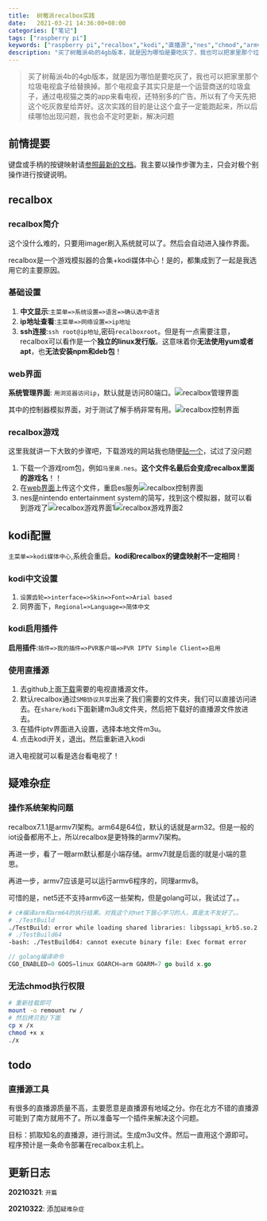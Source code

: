 ```yaml
---
title:  树莓派recalbox实践
date:   2021-03-21 14:36:00+08:00
categories: ["笔记"]
tags: ["raspberry pi"]
keywords: ["raspberry pi","recalbox","kodi","直播源","nes","chmod","armv7l"]
description: "买了树莓派4b的4gb版本，就是因为哪怕是要吃灰了，我也可以把家里那个垃圾电视盒子给替换掉。那个电视盒子其实只是是一个运营商送的垃圾盒子，通过电视猫之类的app来看电视，还特别多的广告。所以有了今天先把这个吃灰救星给弄好。这次实践的目的是让这个盒子一定能跑起来，所以后续哪怕出现问题，我也会不定时更新，解决问题"
---
```



> 买了树莓派4b的4gb版本，就是因为哪怕是要吃灰了，我也可以把家里那个垃圾电视盒子给替换掉。那个电视盒子其实只是是一个运营商送的垃圾盒子，通过电视猫之类的app来看电视，还特别多的广告。所以有了今天先把这个吃灰救星给弄好。这次实践的目的是让这个盒子一定能跑起来，所以后续哪怕出现问题，我也会不定时更新，解决问题


## 前情提要

键盘或手柄的按键映射请[参照最新的文档](https://recalbox.gitbook.io/documentation/basic-manual/getting-started/controller-configuration#using-a-keyboard)。我主要以操作步骤为主，只会对极个别操作进行按键说明。


## recalbox

### recalbox简介

这个没什么难的，只要用imager刷入系统就可以了。然后会自动进入操作界面。

recalbox是一个游戏模拟器的合集+kodi媒体中心！是的，都集成到了一起是我选用它的主要原因。

### 基础设置

1. **中文显示**:`主菜单=>系统设置=>语言=>确认选中语言`
2. **ip地址查看**:`主菜单=>网络设置=>ip地址`
3. **ssh连接**:`ssh root@ip地址`,密码`recalboxroot`。但是有一点需要注意，recalbox可以看作是一个**独立的linux发行版**。这意味着你**无法使用yum或者apt**，也**无法安装npm和deb包**！

### web界面

**系统管理界面**: `用浏览器访问ip`，默认就是访问80端口。![recalbox管理界面](/images/raspberry_pi/recalbox管理界面.png)

其中的控制器模拟界面，对于测试了解手柄非常有用。![recalbox控制界面](/images/raspberry_pi/recalbox控制界面.png)



### recalbox游戏

这里我就讲一下大致的步骤吧，下载游戏的网站我也随便[贴一个](http://www.rendiyu.com/emu/fc/)，试过了没问题
1. 下载一个游戏rom包，例如`马里奥.nes`。**这个文件名最后会变成recalbox里面的游戏名**！！
2. 在[web界面](http://172.18.76.201/roms/nes)上传这个文件，重启es服务![recalbox控制界面](/images/raspberry_pi/recalbox游戏rom上传.png)
3. nes是nintendo entertainment system的简写，找到这个模拟器，就可以看到游戏了![recalbox游戏界面1](/images/raspberry_pi/recalbox游戏界面1.jpg)![recalbox游戏界面2](/images/raspberry_pi/recalbox游戏界面2.jpg)


## kodi配置

`主菜单=>kodi媒体中心`,系统会重启。**kodi和recalbox的键盘映射不一定相同**！

### kodi中文设置

1. `设置齿轮=>interface=>Skin=>Font=>Arial based`
2. 同界面下，`Regional=>Language=>简体中文`

### kodi启用插件

**启用插件**:`插件=>我的插件=>PVR客户端=>PVR IPTV Simple Client=>启用`

### 使用直播源

1. 去github上面[下载](https://github.com/imDazui/Tvlist-awesome-m3u-m3u8#%E8%A7%86%E9%A2%91%E6%95%99%E7%A8%8B)需要的电视直播源文件。
2. 默认recalbox通过`SMB协议共享`出来了我们需要的文件夹，我们可以直接访问进去。在`share/kodi`下面新建m3u8文件夹，然后把下载好的直播源文件放进去。
3. 在插件iptv界面进入设置，选择本地文件m3u。
4. 点击kodi开关，退出。然后重新进入kodi

进入电视就可以看是选台看电视了！


## 疑难杂症

### 操作系统架构问题

recalbox7.1.1是armv7l架构。arm64是64位，默认的话就是arm32。但是一般的iot设备都用不上，所以recalbox是更特殊的armv7l架构。

再进一步，看了一眼arm默认都是小端存储。armv7l就是后面的l就是小端的意思。

再进一步，armv7应该是可以运行armv6程序的，同理armv8。

可惜的是，net5还不支持armv6这一些架构，但是golang可以，我试过了。。
```bash
# c#编译arm和arm64的执行结果。对我这个对net下狠心学习的人，真是太不友好了。。
# ./TestBuild
./TestBuild: error while loading shared libraries: libgssapi_krb5.so.2: cannot open shared object file: No such file or directory
# ./TestBuild64
-bash: ./TestBuild64: cannot execute binary file: Exec format error
```
```go
// golang编译命令
CGO_ENABLED=0 GOOS=linux GOARCH=arm GOARM=7 go build x.go
```

### 无法chmod执行权限

```bash
# 重新挂载即可
mount -o remount rw /
# 然后拷贝到/下面
cp x /x
chmod +x x
./x
```



## todo

### 直播源工具
有很多的直播源质量不高，主要愿意是直播源有地域之分。你在北方不错的直播源可能到了南方就用不了。所以准备写一个插件来解决这个问题。

目标：抓取知名的直播源，进行测试。生成m3u文件。然后一直用这个源即可。程序预计是一条命令部署在recalbox主机上。



## 更新日志

**20210321**: `开篇`

**20210322**: 添加`疑难杂症`